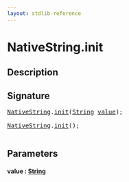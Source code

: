 ```yaml
---
layout: stdlib-reference
---
```


# NativeString\.init

## Description





## Signature 

<pre>
<a href="index.md" class="code_type">NativeString</a>.<a href="init.md">init</a>(<a href="../string-0/index.md" class="code_type">String</a> <a href="init.md#decl-value" class="code_param">value</a>);

<a href="index.md" class="code_type">NativeString</a>.<a href="init.md">init</a>();

</pre>

## Parameters

####  <a id="decl-value"></a>value  : [String](../string-0/index.md)


<script>
// Fix .md links to .html when on ReadTheDocs
if (window.location.hostname.includes('readthedocs') || 
    window.location.hostname.includes('rtfd.io')) {
  document.addEventListener('DOMContentLoaded', function() {
    const links = document.querySelectorAll('a');
    links.forEach(link => {
      if (link.getAttribute('href') && link.getAttribute('href').endsWith('.md')) {
        link.href = link.href.replace(/\.md($|#|\?)/, '.html$1');
      }
    });
  });
}
</script>
